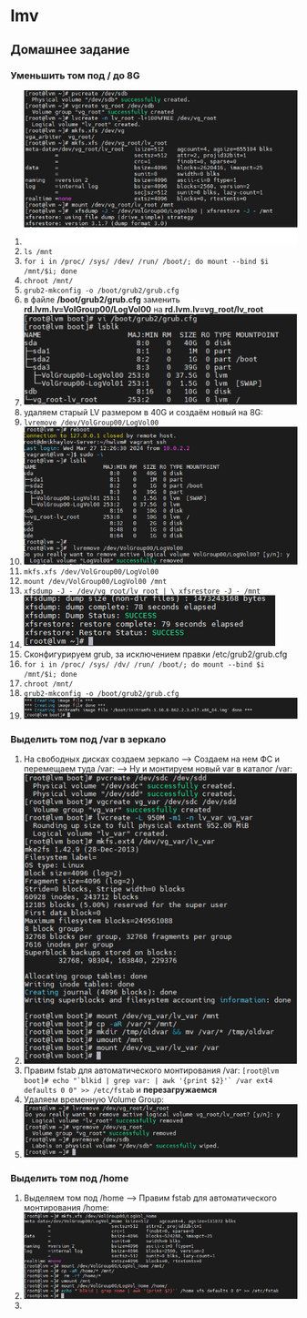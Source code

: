 # lmv
## Домашнее задание
### Уменьшить том под / до 8G
1. ![alt text](./hwpic/1%208G.png)
2. ``` ls /mnt ```
3. ``` for i in /proc/ /sys/ /dev/ /run/ /boot/; do mount --bind $i /mnt/$i; done ```
4. ``` chroot /mnt/ ```
5. ``` grub2-mkconfig -o /boot/grub2/grub.cfg ```
6. в файле **/boot/grub2/grub.cfg** заменить **rd.lvm.lv=VolGroup00/LogVol00** на **rd.lvm.lv=vg_root/lv_root**
7. ![alt text](./hwpic/1lsblk.png)
8. удаляем старый LV размером в 40G и создаём новый на 8G:
9. ``` lvremove /dev/VolGroup00/LogVol00 ```
10. ![alt text](./hwpic/1lvremove.png)
11.  ``` mkfs.xfs /dev/VolGroup00/LogVol00 ```
12.  ``` mount /dev/VolGroup00/LogVol00 /mnt ```
13.  ``` xfsdump -J - /dev/vg_root/lv_root | \ xfsrestore -J - /mnt ```
14.  ![alt text](./hwpic/SUCCESS.png)
15.  Сконфигурируем grub, за исключением правки /etc/grub2/grub.cfg
16.  ``` for i in /proc/ /sys/ /dv/ /run/ /boot/; do mount --bind $i /mnt/$i; done ```
17.  ``` chroot /mnt/ ```
18.  ``` grub2-mkconfig -o /boot/grub2/grub.cfg ```
19.  ![alt text](./hwpic/1done.png)
### Выделить том под /var в зеркало
1.  На свободных дисках создаем зеркало -->  Создаем на нем ФС и перемещаем туда /var: --> Ну и монтируем новый var в каталог /var:
2.  ![alt text](./hwpic/2var.png)
3.   Правим fstab для автоматического монтирования /var:  ``` [root@lvm boot]# echo "`blkid | grep var: | awk '{print $2}'` /var ext4 defaults 0 0" >> /etc/fstab ```   и **перезагружаемся**
4.   Удаляем временную Volume Group:
5.   ![alt text](./hwpic/2lvremove.png)
### Выделить том под /home
1. Выделяем том под /home  --> Правим fstab для автоматического монтирования /home:
2. ![alt text](./hwpic/3home.png)
3. 


 
